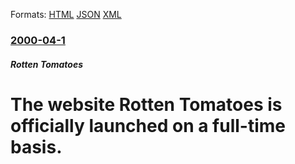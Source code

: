 
Formats: [HTML](/news/2000/04/1/the-website-rotten-tomatoes-is-officially-launched-on-a-full-time-basis.html)  [JSON](/news/2000/04/1/the-website-rotten-tomatoes-is-officially-launched-on-a-full-time-basis.json)  [XML](/news/2000/04/1/the-website-rotten-tomatoes-is-officially-launched-on-a-full-time-basis.xml)  

### [2000-04-1](/news/2000/04/1/index.md)

##### Rotten Tomatoes
# The website Rotten Tomatoes is officially launched on a full-time basis.



